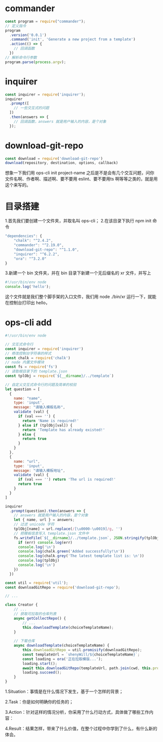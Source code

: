 # commander

``` js
const program = require("commander");
// 定义指令
program
  .version('0.0.1')
  .command('init', 'Generate a new project from a template')
  .action(() => {
    // 回调函数
  })
// 解析命令行参数
program.parse(process.argv);
```

# inquirer

``` js
const inquirer = require('inquirer');
inquirer
  .prompt([
    // 一些交互式的问题
  ])
  .then(answers => {
    // 回调函数，answers 就是用户输入的内容，是个对象
  });
```

# download-git-repo

``` js
const download = require('download-git-repo')
download(repository, destination, options, callback)
```
想象一下我们用 ops-cli init project-name 之后是不是会有几个交互问题，问你文件名啊、作者啊、描述啊、要不要用 eslint、要不要用ts 啊等等之类的，就是用这个来写的。

# 目录搭建
1.首先我们要创建一个文件夹，并取名叫 ops-cli；
2.在该目录下执行 npm init 命令
``` js
"dependencies": {
    "chalk": "^2.4.2",
    "commander": "^2.19.0",
    "download-git-repo": "^1.1.0",
    "inquirer": "^6.2.2",
    "ora": "^3.2.0"
}
```
3.新建一个 bin 文件夹，并在 bin 目录下新建一个无后缀名的 xr 文件，并写上

``` js
#!/usr/bin/env node
console.log('hello');
```
这个文件就是我们整个脚手架的入口文件，我们用 node ./bin/xr 运行一下，就能在控制台打印出 hello，

# ops-cli add
``` js
#!/usr/bin/env node

// 交互式命令行
const inquirer = require('inquirer')
// 修改控制台字符串的样式
const chalk = require('chalk')
// node 内置文件模块
const fs = require('fs')
// 读取根目录下的 template.json
const tplObj = require(`${__dirname}/../template`)

// 自定义交互式命令行的问题及简单的校验
let question = [
  {
    name: "name",
    type: 'input',
    message: "请输入模板名称",
    validate (val) {
      if (val === '') {
        return 'Name is required!'
      } else if (tplObj[val]) {
        return 'Template has already existed!'
      } else {
        return true
      }
    }
  },
  {
    name: "url",
    type: 'input',
    message: "请输入模板地址",
    validate (val) {
      if (val === '') return 'The url is required!'
      return true
    }
  }
]

inquirer
  .prompt(question).then(answers => {
    // answers 就是用户输入的内容，是个对象
    let { name, url } = answers;
    // 过滤 unicode 字符
    tplObj[name] = url.replace(/[\u0000-\u0019]/g, '')
    // 把模板信息写入 template.json 文件中
    fs.writeFile(`${__dirname}/../template.json`, JSON.stringify(tplObj), 'utf-8', err => {
      if (err) console.log(err)
      console.log('\n')
      console.log(chalk.green('Added successfully!\n'))
      console.log(chalk.grey('The latest template list is: \n'))
      console.log(tplObj)
      console.log('\n')
    })
  })
```

``` js
const util = require('util');
const downloadGitRepo = require('download-git-repo');

// ...

class Creator {
    // ...
    // 获取可拉取的仓库列表
    async getCollectRepo() {
        // ...
        this.downloadTemplate(choiceTemplateName);
    }
    
    // 下载仓库
    async downloadTemplate(choiceTemplateName) {
        this.downloadGitRepo = util.promisify(downloadGitRepo);
        const templateUrl = `shenyWill/${choiceTemplateName}`;
        const loading = ora('正在拉取模版...');
        loading.start();
        await this.downloadGitRepo(templateUrl, path.join(cwd, this.projectName));
        loading.succeed();
    }
}
```

1.Situation：事情是在什么情况下发生，基于一个怎样的背景；

2.Task：你是如何明确你的任务的；

3.Action：针对这样的情况分析，你采用了什么行动方式，具体做了哪些工作内容：

4.Result：结果怎样，带来了什么价值，在整个过程中你学到了什么，有什么新的体会。